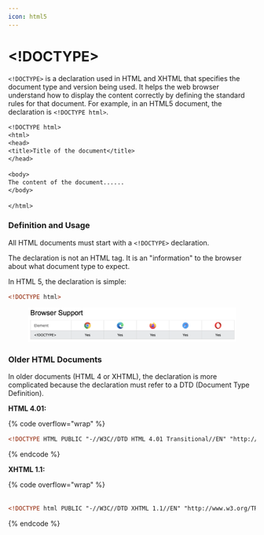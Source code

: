 ```yaml
---
icon: html5
---
```


# \<!DOCTYPE>

`<!DOCTYPE>` is a declaration used in HTML and XHTML that specifies the document type and version being used. It helps the web browser understand how to display the content correctly by defining the standard rules for that document. For example, in an HTML5 document, the declaration is `<!DOCTYPE html>`.



```
<!DOCTYPE html>
<html>
<head>
<title>Title of the document</title>
</head>

<body>
The content of the document......
</body>

</html>
```

### Definition and Usage

All HTML documents must start with a `<!DOCTYPE>` declaration.

The declaration is not an HTML tag. It is an "information" to the browser about what document type to expect.

In HTML 5, the declaration is simple:

```html
<!DOCTYPE html>
```

<figure><img src="../.gitbook/assets/image (2) (1).png" alt=""><figcaption></figcaption></figure>

### Older HTML Documents

In older documents (HTML 4 or XHTML), the declaration is more complicated because the declaration must refer to a DTD (Document Type Definition).

**HTML 4.01:**

{% code overflow="wrap" %}
```html
<!DOCTYPE HTML PUBLIC "-//W3C//DTD HTML 4.01 Transitional//EN" "http://www.w3.org/TR/html4/loose.dtd">
```
{% endcode %}

**XHTML 1.1:**

{% code overflow="wrap" %}
```html

<!DOCTYPE html PUBLIC "-//W3C//DTD XHTML 1.1//EN" "http://www.w3.org/TR/xhtml11/DTD/xhtml11.dtd">tn
```
{% endcode %}

